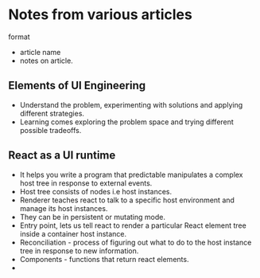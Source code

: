 # Notes from various articles

format
  - article name
  - notes on article.

## Elements of UI Engineering

- Understand the problem, experimenting with solutions and applying different strategies.
- Learning comes exploring the problem space and trying different possible tradeoffs.

## React as a UI runtime

- It helps you write a program that predictable manipulates a complex host tree in response to external events.
- Host tree consists of nodes i.e host instances.
- Renderer teaches react to talk to a specific host environment and manage its host instances.
- They can be in persistent or mutating mode.
- Entry point, lets us tell react to render a particular React element tree inside a container host instance.
- Reconciliation - process of figuring out what to do to the host instance tree in response to new information.
- Components - functions that return react elements.
- 

